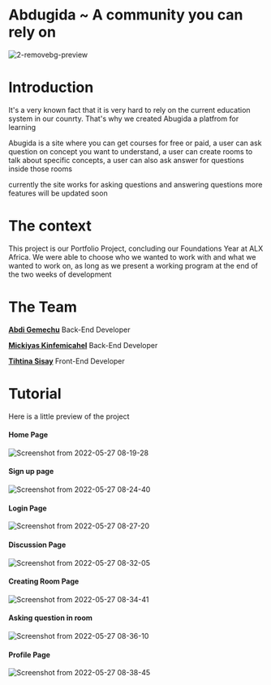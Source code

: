 # Abdugida ~ A community you can rely on

![2-removebg-preview](https://user-images.githubusercontent.com/57702109/170632537-f55f4c4c-ec0d-4e95-a980-25dd4ffdf3f3.png)


# Introduction

It's a very known fact that it is very hard to rely on the current education system in our counrty. That's why we created Abugida a platfrom for learning

Abugida is a site where you can get courses for free or paid, a user can ask question on concept you want to understand, a user can create rooms to talk about specific concepts, a user can also ask answer for questions inside those rooms

currently the site works for asking questions and answering questions more features will be updated soon

# The context

This project is our Portfolio Project, concluding our Foundations Year at ALX Africa. We were able to choose who we wanted to work with and what we wanted to work on, as long as we present a working program at the end of the two weeks of development

# The Team

[**Abdi Gemechu**](http://www.linkedin.com/in/abdisag1) Back-End Developer

[**Mickiyas Kinfemicahel**](http://www.linkedin.com/in/mickiyaskinfe) Back-End Developer

[**Tihtina Sisay**]() Front-End Developer


# Tutorial

Here is a little preview of the project

#### Home Page

![Screenshot from 2022-05-27 08-19-28](https://user-images.githubusercontent.com/57702109/170634568-4f082d0b-448c-47be-8a90-4385443363f2.png)

#### Sign up page

![Screenshot from 2022-05-27 08-24-40](https://user-images.githubusercontent.com/57702109/170635088-efe240cf-15e1-4414-a713-feebf5e58005.png)

#### Login Page

![Screenshot from 2022-05-27 08-27-20](https://user-images.githubusercontent.com/57702109/170635403-4b615986-6e65-481c-8380-68661cf4a47a.png)

#### Discussion Page

![Screenshot from 2022-05-27 08-32-05](https://user-images.githubusercontent.com/57702109/170635955-cd318db0-df3f-46a2-83d1-4a8b8383c42f.png)

#### Creating Room Page

![Screenshot from 2022-05-27 08-34-41](https://user-images.githubusercontent.com/57702109/170636233-d4ebb67c-0610-42b3-ae22-c7333e20bb83.png)

#### Asking question in room

![Screenshot from 2022-05-27 08-36-10](https://user-images.githubusercontent.com/57702109/170636395-145dee86-e023-4ed5-a274-4e6af293a307.png)


#### Profile Page
![Screenshot from 2022-05-27 08-38-45](https://user-images.githubusercontent.com/57702109/170636718-33a16713-33dc-4164-b805-0fa63d412286.png)